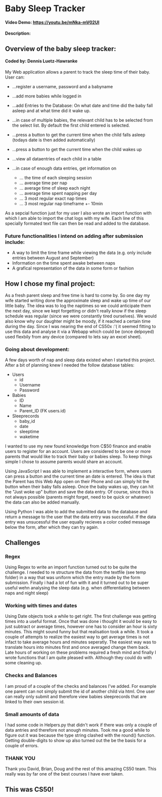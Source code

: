# Baby Sleep Tracker
#### Video Demo:  https://youtu.be/mNka-mV02UI
#### Description:


## Overview of the baby sleep tracker:
#### Coded by: Dennis Luetz-Hawranke

My Web application allows a parent to track the sleep time of their baby. User can:

- ...register a username, password and a babyname
- ...add more babies while logged in

- ...add Entries to the Database: On what date and time did the baby fall asleep and at what time did it wake up.
- ...in case of multiple babies, the relevant child has to be selected from the select list. By default the first child entered is selected.
- ...press a button to get the current time when the child falls asleep (todays date is then added automatically)
- ...press a button to get the current time when the child wakes up

- ...view all dataentries of each child in a table
- ...in case of enough data entries, get information on
    - ... the time of each sleeping session
    - ... average time per nap
    - ... average time of sleep each night
    - ... average time spent napping per day
    - ... 3 most regular exact nap times
    - ... 3 most regular nap timeframe +- 10min

As a sepcial function just for my user I also wrote an import function with which I am able to import the chat logs with my wife. Each line of this specially formated text file can then be read and added to the database.

### Future functionalities I intend on adding after submission include:

- A way to limit the time frame while viewing the data (e.g. only include entries between August and September)
- Information on the time spent awake between naps
- A grafical representation of the data in some form or fashion

## How I chose my final project:

As a fresh parent sleep and free time is hard to come by. So one day my wife started writing done the approximate sleep and wake up time of our little baby. The idea was to log the naptimes so we could anticipate them the next day, since we kept forgetting or didn't really know if the sleep schedule was regular (since we were constantly tired ourselves). We would also know why our daughter might be moody, if it reached a certain time during the day. Since I was nearing the end of CS50x :'( it seemed fitting to use this data and analyse it via a Webapp which could be (once delpoyed) used flexbily from any device (compared to lets say an excel sheet).

### Going about development:

A few days worth of nap and sleep data existed when I started this project. After a bit of planning knew I needed the follow database tables:

- Users
    - id
    - Username
    - Password
- Babies
    - ID
    - Name
    - Parent_ID (FK users.id)
- Sleeprecords
    - baby_id
    - date
    - sleeptime
    - waketime

I wanted to use my new found knowledge from C$50 finance and enable users to register for an account. Users are considered to be one or more parents that would like to track their baby or babies sleep. To keep things simple I chose to assume parents would share an account.

Using JavaScript I was able to implement a interactive form, where users can press a button and the current time an date is entered. The idea is that the Parent has this Web App open on their Phone and can simply hit the button when their baby falls asleep. Once the baby wakes up, they can hit the "Just woke up" button and save the data entry. Of course, since this is not always possible (parents might forget, need to be quick or whatever) the data can also be added manually.

Using Python I was able to add the submitted data to the database and return a message to the user that the data entry was successful. If the data entry was unsucessful the user equally recieves a color coded message below the form, after which they can try again.

## Challenges

### Regex
Using Regex to write an import function turned out to be quite the challenge. I needed to re structure the data from the textfile (see temp folder) in a way that was uniform which the entry made by the form submission. Finally i had a lot of fun with it and it turned out to be super useful wehn analysing the sleep data (e.g. when differentiating between naps and night sleep)

### Working with times and dates
Using Date objects took a while to get right. The first challenge was getting times into a useful format. Once that was done i thought it would be easy to just subtract or average times, however one has to consider an hour is sixty minutes. This might sound funny but that realisation took a while. It took a couple of attempts to realize the easiest way to get average times is not infact to take average hours and minutes seperatly. The easiest way was to translate hours into minutes first and once averaged change them back. Late hours of working on these problems required a fresh mind and finally I wrote functions that I am quite pleased with. Although they could do with some cleaning up.

### Checks and Balances

I am proud of a couple of the checks and balances I've added. For example one parent can not simply submit the id of another child via html. One user can really only submit and therefore view babies sleeprecords that are linked to their own session id.

### Small amounts of data

I had some code in Helpers.py that didn't work if there was only a couple of data antries and therefore not anough minutes. Took me a good while to figure out it was because the type string clashed with the round() function. Getting double-digits to show up also turned out the be the basis for a couple of errors.


### THANK YOU

Thank you David, Brian, Doug and the rest of this amazing CS50 team. This really was by far one of the best courses I have ever taken.

## This was CS50!